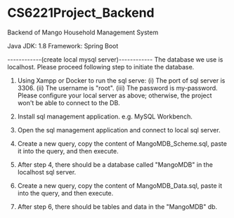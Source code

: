# CS6221Project_Backend
Backend of Mango Household Management System

Java JDK: 1.8
Framework: Spring Boot

------------(create local mysql server)------------
The database we use is localhost.
Please proceed following step to initiate the database.

1. Using Xampp or Docker to run the sql serve:
  (i)   The port of sql server is 3306.
  (ii)  The username is "root".
  (iii) The password is my-password.
  Please configure your local server as above; otherwise, the project won't be able to connect to the DB.
  
2. Install sql management application. e.g. MySQL Workbench.

3. Open the sql management application and connect to local sql server.

4. Create a new query, copy the content of MangoMDB_Scheme.sql, paste it into the query, and then execute.

5. After step 4, there should be a database called "MangoMDB" in the localhost sql server.

6. Create a new query, copy the content of MangoMDB_Data.sql, paste it into the query, and then execute.

7. After step 6, there should be tables and data in the "MangoMDB" db.

